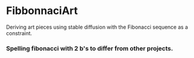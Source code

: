 # FibbonnaciArt
Deriving art pieces using stable diffusion with the Fibonacci sequence as a constraint.
### Spelling fibonacci with 2 b's to differ from other projects.
